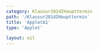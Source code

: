 ```yaml
---
category: Klausur2014IHaupttermin
path: '/Klausur2014IHaupttermin'
title: 'AppletA1'
type: 'Applet'

layout: nil
---
```

<link type="text/css" href="https://cdnjs.cloudflare.com/ajax/libs/jsxgraph/0.99.6/jsxgraph.css"><link rel="stylesheet" type="text/css" href="//cdnjs.cloudflare.com/ajax/libs/jsxgraph/0.99.7/jsxgraph.css" />
<div id="7da90586-726e-4d3e-abfb-cb4a171abc3f" class="jxgbox" style="width:500px; height:500px">
<script type="text/javascript">
    (function() {
	  //board
var board = JXG.JSXGraph.initBoard('7da90586-726e-4d3e-abfb-cb4a171abc3f', {
                boundingbox: [-1, 4, 4, -1],
                axis: false
                
            });
var A = board.create('point', [0,0], {name: 'A', fixed:true, label:{fontsize:16}, size:2, color:'blue'});

var B = board.create('point', [2.5, 0], {name:'B', fixed: true, label:{fontsize:16}, size:2, color:'blue'});

var C = board.create('point', [2.5, 3], {fixed: true, name:'C', label:{fontsize:16}, size:2, color:'blue'});

var CBA = board.create('angle', [C, B, A], {orthoType: 'sectordot', name: ' '});

var AB = board.create('segment', [A, B], {color:'blue'});
var BC = board.create('segment', [B, C], {color:'blue'});
var AC = board.create('segment', [A, C], {color:'blue'});

var temp = board.create('functiongraph', [x => 0, 0, 2.5], {visible: false});

var P = board.create('glider', [1.696, 0, temp], {name: 'P', color: 'orange', label:{fontsize:16}, size:2});

var PC = board.create('segment', [P, C], {color:'green'});

board.create('polygon', [B,C,P], {fillcolor:'red', fillOpacity:0.2});

var PCB = board.create('angle', [P, C, B], {name: '&phi;', radius:1, label:{fontsize:18}});

var getPhi = function(){
return JXG.toFixed(180 / Math.PI * Math.atan((2.5-P.X()) / 3), 2);
}

var getV = function(){
return JXG.toFixed(9 * Math.PI * ((2.5-P.X())/3) * ((2.5-P.X())/3),2);
}

var phi_T = board.create('text', [2.5, 3.5, function() {return '&phi; = ' + getPhi() +'°'; }], {fontsize: 18, color:'purple'});

var V_T = board.create('text', [-0.5, 2, function() {return 'V(' + getPhi() + ') = ' + getV() + 'cm^3';}], {fontsize:18});

var NR_T = board.create('text', [-1, 3.5, '2014 HT I A1'], {fontsize: 18})

var CB_T = board.create('text', [2.58, 1.5, '3'], {fontsize: 18})
var AB_T = board.create('text', [1.25, -0.18, '2,5'], {fontsize: 18})

	
})()
  </script>
  </div>
